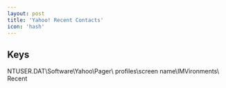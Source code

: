 ```yaml
---
layout: post
title: 'Yahoo! Recent Contacts'
icon: 'hash'
---
```


## Keys

NTUSER.DAT\Software\Yahoo\Pager\ profiles\screen name\IMVironments\ Recent

